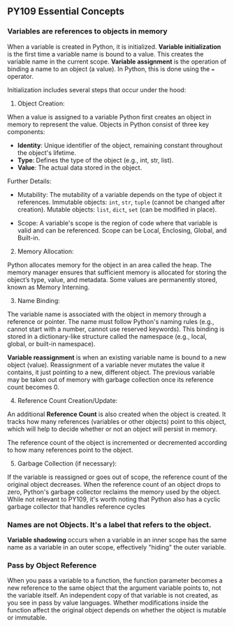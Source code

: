 ## PY109 Essential Concepts

### Variables are references to objects in memory

When a variable is created in Python, it is initialized. **Variable initialization**​ is the first time a variable name is bound to a value. This creates the variable name in the current scope. **Variable assignment**​ is the operation of binding a name to an object (a value). In Python, this is done using the `=` operator. 

Initialization includes several steps that occur under the hood: 

1. Object Creation:

When a value is assigned to a variable Python first creates an object in memory to represent the value. Objects in Python consist of three key components:

*  **Identity**: Unique identifier of the object, remaining constant throughout the object's lifetime. 
* **Type**: Defines the type of the object (e.g., int, str, list).
* **Value**: The actual data stored in the object.

Further Details:

* Mutability: The mutability of a variable depends on the type of object it references. Immutable objects: `int`, `str`, `tuple` (cannot be changed after creation). Mutable objects: `list`, `dict`, `set` (can be modified in place).

* Scope: A variable's scope is the region of code where that variable is valid and can be referenced. Scope can be Local, Enclosing, Global, and Built-in. 

2. Memory Allocation:

Python allocates memory for the object in an area called the heap. The memory manager ensures that sufficient memory is allocated for storing the object’s type, value, and metadata. Some values are permanently stored, known as Memory Interning. 

3. Name Binding:

The variable name is associated with the object in memory through a reference or pointer. The name must follow Python's naming rules (e.g., cannot start with a number, cannot use reserved keywords). This binding is stored in a dictionary-like structure called the namespace (e.g., local, global, or built-in namespace).

**Variable reassignment**​ is when an existing variable name is bound to a new object (value). Reassignment of a variable never mutates the value it contains, it just pointing to a new, different object. The previous variable may be taken out of memory with garbage collection once its reference count becomes 0. 

4. Reference Count Creation/Update:

An additional **Reference Count** is also created when the object is created. It tracks how many references (variables or other objects) point to this object, which will help to decide whether or not an object will persist in memory. 

The reference count of the object is incremented or decremented according to how many references point to the object. 

5. Garbage Collection (if necessary):

If the variable is reassigned or goes out of scope, the reference count of the original object decreases. When the reference count of an object drops to zero, Python's garbage collector reclaims the memory used by the object. While not relevant to PY109, it's worth noting that Python also has a cyclic garbage collector that handles reference cycles

### Names are not Objects. It's a label that refers to the object.

**Variable shadowing** occurs when a variable in an inner scope has the same name as a variable in an outer scope, effectively "hiding" the outer variable.

### Pass by Object Reference

When you pass a variable to a function, the function parameter becomes a new reference to the same object that the argument variable points to, not the variable itself.  An independent copy of that variable is not created, as you see in pass by value languages.  Whether modifications inside the function affect the original object depends on whether the object is mutable or immutable.

